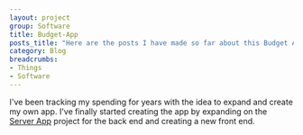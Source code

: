```yaml
---
layout: project
group: Software
title: Budget-App
posts_title: "Here are the posts I have made so far about this Budget App:"
category: Blog
breadcrumbs: 
- Things
- Software
---
```


I've been tracking my spending for years with the idea to expand and create my own app. I've finally started creating the app by expanding on the [Server App](/things/software/server-app/) project for the back end and creating a new front end.